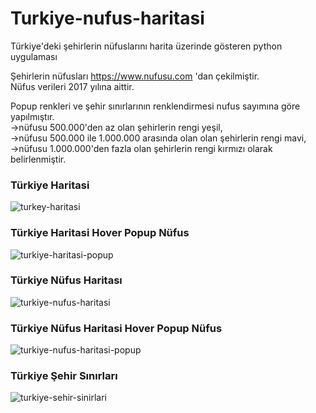 # Turkiye-nufus-haritasi
Türkiye'deki şehirlerin nüfuslarını harita üzerinde gösteren python uygulaması


Şehirlerin nüfusları https://www.nufusu.com 'dan çekilmiştir.  
Nüfus verileri 2017 yılına aittir.    

Popup renkleri ve şehir sınırlarının renklendirmesi nufus sayımına göre yapılmıştır.  
 ->nüfusu 500.000'den az olan şehirlerin rengi yeşil,  
 ->nüfusu 500.000 ile 1.000.000 arasında olan olan şehirlerin rengi mavi,  
 ->nüfusu 1.000.000'den fazla olan şehirlerin rengi kırmızı olarak belirlenmiştir.               





    
### Türkiye Haritasi

![turkey-haritasi](https://user-images.githubusercontent.com/25087769/51426820-269ed800-1c01-11e9-9757-7d3cd8554a28.png)


### Türkiye Haritasi Hover Popup Nüfus
![turkiye-haritasi-popup](https://user-images.githubusercontent.com/25087769/51426832-4504d380-1c01-11e9-95ad-d5f5ebdf9842.png)



### Türkiye Nüfus Haritası
![turkiye-nufus-haritasi](https://user-images.githubusercontent.com/25087769/51426839-52ba5900-1c01-11e9-9a90-bb9d1493a0de.png)


### Türkiye Nüfus Haritasi Hover Popup Nüfus
![turkiye-nufus-haritasi-popup](https://user-images.githubusercontent.com/25087769/51426848-649bfc00-1c01-11e9-8a69-fb5098e56fc5.png)


### Türkiye Şehir Sınırları
![turkiye-sehir-sinirlari](https://user-images.githubusercontent.com/25087769/51426851-72518180-1c01-11e9-919f-e1451dfd369a.png)
